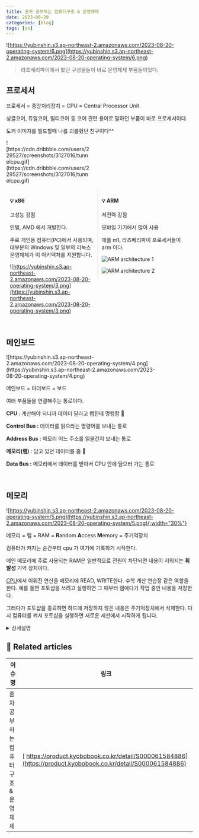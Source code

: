 ```yaml
---
title: 혼자 공부하는 컴퓨터구조 & 운영체제
date: 2023-08-20
categories: [blog]
tags: [os]
---
```


![https://yubinshin.s3.ap-northeast-2.amazonaws.com/2023-08-20-operating-system/6.png](https://yubinshin.s3.ap-northeast-2.amazonaws.com/2023-08-20-operating-system/6.png)

> 라즈베리파이에서 봤던 구성물들이 바로 운영체제 부품들이었다.

## 프로세서

프로세서 = 중앙처리장치 = CPU = Central Processor Unit

싱글코어, 듀얼코어, 멀티코어 등 코어 관련 용어로 말하던 부품이 바로 프로세서이다.

도커 이미지를 빌드할때 나를 괴롭혔던 친구이다^^

<div markdown="block" style="width: 45%;">
![https://cdn.dribbble.com/users/229527/screenshots/3127016/tunnelcpu.gif](https://cdn.dribbble.com/users/229527/screenshots/3127016/tunnelcpu.gif)
</div>

<br/>

<div markdown="block" style="width: 45%; float: left; padding: 0 2% 0;">

#### 💡 x86

고성능 강점

인텔, AMD 에서 개발한다.

주로 개인용 컴퓨터(PC)에서 사용되며, 대부분의 Windows 및 일부의 리눅스 운영체제가 이 아키텍처를 지원합니다.

![https://yubinshin.s3.ap-northeast-2.amazonaws.com/2023-08-20-operating-system/3.png](https://yubinshin.s3.ap-northeast-2.amazonaws.com/2023-08-20-operating-system/3.png)

</div>

<div markdown="block" style="width: 45%; float: left; clear: right; padding: 0 2% 0;border-left: 1px solid lightgray; ">

#### 💡 ARM

저전력 강점

모바일 기기에서 많이 사용

애플 m1, 라즈베리파이 프로세서들이 arm 이다.

![ARM architecture 1](https://yubinshin.s3.ap-northeast-2.amazonaws.com/2023-08-20-operating-system/1.gif)

![ARM architecture 2](https://yubinshin.s3.ap-northeast-2.amazonaws.com/2023-08-20-operating-system/2.jpg)

</div>

<div markdown="block" style="clear: both;">

<br/>

## 메인보드

<div markdown="block" style="width: 80%;">
![https://yubinshin.s3.ap-northeast-2.amazonaws.com/2023-08-20-operating-system/4.png](https://yubinshin.s3.ap-northeast-2.amazonaws.com/2023-08-20-operating-system/4.png)
</div>

메인보드 = 마더보드 = 보드

여러 부품들을 연결해주는 통로이다.

**CPU** : 계산해야 되니까 데이터 달라고 램한테 명령함 🤖

**Control Bus :** 데이터를 읽으라는 명령어를 보내는 통로

**Address Bus** : 메모리 어느 주소를 읽을건지 보내는 통로

**메모리(램)** : 담고 있던 데이터를 줌 💾

**Data Bus :** 메모리에서 데이터를 받아서 CPU 안에 담으러 가는 통로

</div>

<br/>

## 메모리

![https://yubinshin.s3.ap-northeast-2.amazonaws.com/2023-08-20-operating-system/5.png](https://yubinshin.s3.ap-northeast-2.amazonaws.com/2023-08-20-operating-system/5.png){:width="30%"}

메모리 = 램 = RAM = **R**andom **A**ccess **M**emory = 주기억장치

컴퓨터가 켜지는 순간부터 cpu 가 여기에 기록하기 시작한다.

메인 메모리에 주로 사용되는 RAM은 일반적으로 전원이 차단되면 내용이 지워지는 **휘발성** 기억 장치이다.

[CPU](https://namu.wiki/w/CPU)에서 이뤄진 연산을 메모리에 READ, WRITE한다. 수학 계산 연습장 같은 역할을 한다.
예를 들면 포토샵을 쓰려고 실행하면 그 때부터 램에다가 작업 중인 내용을 저장한다.

그러다가 포토샵을 종료하면 하드에 저장하지 않은 내용은 주기억장치에서 삭제한다. 다시 컴퓨터를 켜서 포토샵을 실행하면 새로운 세션에서 시작하게 됩니다.

<details markdown="block"><summary>상세설명</summary>
RAM 이란 사용자가 자유롭게 내용을 읽고 쓰고 지울 수 있는 [기억장치](https://namu.wiki/w/%EA%B8%B0%EC%96%B5%EC%9E%A5%EC%B9%98)이다. 컴퓨터가 켜지는 순간부터 CPU는 연산을 하고 동작에 필요한 모든 내용이 전원이 유지되는 내내 이 기억장치에 저장된다. '주기억장치'로 분류되며 보통 램이 많으면 한번에 많은 일을 할 수 있기에 '책상'에 비유되곤 한다.
램의 용량이 클수록 그 용량만큼 동시에 기록하고 연산하는 것이 가능하다는 것이며 고용량 램일수록 컴퓨터의 성능이 올라가고 가격이 비싸진다.
이런 특성으로 인해 속도는 느리지만 전원이 끊어져도 정보를 저장할 수 있는 [자기 테이프](https://namu.wiki/w/%EC%9E%90%EA%B8%B0%ED%85%8C%EC%9D%B4%ED%94%84), [플로피 디스크](https://namu.wiki/w/%ED%94%8C%EB%A1%9C%ED%94%BC%20%EB%94%94%EC%8A%A4%ED%81%AC), [하드 디스크](https://namu.wiki/w/%ED%95%98%EB%93%9C%20%EB%94%94%EC%8A%A4%ED%81%AC%20%EB%93%9C%EB%9D%BC%EC%9D%B4%EB%B8%8C) 같은 보조 기억 장치가 나오게 되었다.
HDD 등의 기억장치와 같이 어느 위치에나 직접 접근할 수 있으나 데이터의 물리적 위치에 따라 읽고 쓰는 시간에 차이가 발생하게 되는 기억장치들은 Direct Access Memory 또는 Direct Access Data Storage라고 부른다.
어느 위치에든 똑같은 속도로 접근하여 읽고 쓸 수 있다.
</details>

## 📎 Related articles

| 이슈명                              | 링크                                                                                                          |
| ----------------------------------- | ------------------------------------------------------------------------------------------------------------- |
| 혼자 공부하는 컴퓨터구조 & 운영체제 | [ https://product.kyobobook.co.kr/detail/S000061584886](https://product.kyobobook.co.kr/detail/S000061584886) |

